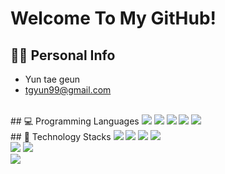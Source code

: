 <div align=left>

# Welcome To My GitHub!

## 🙋‍♂️ Personal Info
- Yun tae geun
- tgyun99@gmail.com
<br/>
## 💻 Programming Languages
  <span><img src="https://img.shields.io/badge/Python-3776AB?style=flat&logo=python&logoColor=white"/></span>
  <span><img src="https://img.shields.io/badge/C%2B%2B-00599C?style=flat&logo=c%2B%2B&logoColor=white"/></span>
  <span><img src="https://img.shields.io/badge/C-00599C?style=flat&logo=c&logoColor=white"/></span>
  <span><img src = "https://img.shields.io/badge/java-blue?style=flat"/></span>
  <span><img src="https://img.shields.io/badge/JavaScript-dbab09?style=flat&logo=javascript&logoColor=white"/></span>
  <br/>
## 🔨 Technology Stacks
  <span><img src = "https://img.shields.io/badge/springboot-%236DB33F?style=flat&logo=springboot&logoColor=white"/></span>
  <span><img src = "https://img.shields.io/badge/mysql-%234479A1?style=flat&logo=mysql&logoColor=white"/></span>
  <span><img src = "https://img.shields.io/badge/flask-%23000000?style=flat&logo=flask&logoColor=white"/></span>
  <span><img src="https://img.shields.io/badge/docker-2496ED?style=flat&logo=docker&logoColor=white"/><span>
  <br/>
  <span><img src="https://img.shields.io/badge/HTML-e34f26?style=flat&logo=html5&logoColor=white"/></span>
  <span><img src="https://img.shields.io/badge/CSS-1572b6?style=flat&logo=css3&logoColor=white"/></span>
  <br/>
  <span><img src="https://img.shields.io/badge/Linux-FCC624?style=flat&logo=linux&logoColor=black"/></span>


</div>
